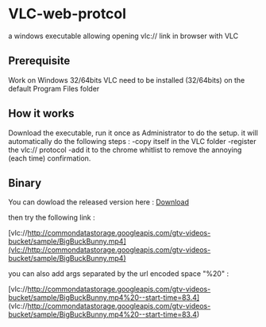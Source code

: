 # VLC-web-protcol
a windows executable allowing opening vlc:// link in browser with VLC

## Prerequisite

Work on Windows 32/64bits
VLC need to be installed (32/64bits) on the default Program Files folder

## How it works

Download the executable, run it once as Administrator to do the setup. it will automatically do the following steps :
-copy itself in the VLC folder
-register the vlc:// protocol
-add it to the chrome whitlist to remove the annoying  (each time) confirmation.

## Binary

You can dowload the released version here :
[Download](https://github.com/milouz-corp/VLC-web-protcol/releases/download/1/VLC-web-protocol.exe)

then try the following link :

[vlc://http://commondatastorage.googleapis.com/gtv-videos-bucket/sample/BigBuckBunny.mp4](vlc://http://commondatastorage.googleapis.com/gtv-videos-bucket/sample/BigBuckBunny.mp4)

you can also add args separated by the url encoded space "%20" :

[vlc://http://commondatastorage.googleapis.com/gtv-videos-bucket/sample/BigBuckBunny.mp4%20--start-time=83.4]
(vlc://http://commondatastorage.googleapis.com/gtv-videos-bucket/sample/BigBuckBunny.mp4%20--start-time=83.4)
